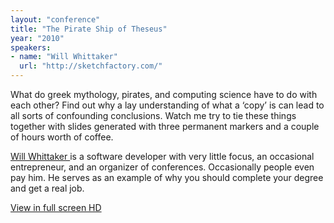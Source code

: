 ```yaml
---
layout: "conference"
title: "The Pirate Ship of Theseus"
year: "2010"
speakers:
- name: "Will Whittaker"
  url: "http://sketchfactory.com/"
---
```



What do greek mythology, pirates, and computing science have to do with each
other? Find out why a lay understanding of what a ‘copy’ is can lead to all
sorts of confounding conclusions. Watch me try to tie these things together
with slides generated with three permanent markers and a couple of hours worth
of coffee.

[Will Whittaker
](http://sketchfactory.com/) is a
software developer with very little focus, an occasional entrepreneur, and an
organizer of conferences. Occasionally people even pay him. He serves as an
example of why you should complete your degree and get a real job.


[ View in full screen HD
](https://www.youtube.com/v/GBQMVF7CPuc?fs=1&hl=en_US&rel=0&hd=1)


[//]: # (Retrieved from https://web.archive.org/web/20210416135337/https://www.ideawave.ca/the-conference/the-pirate-ship-of-theseus)